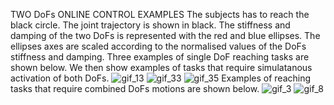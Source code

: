 TWO DoFs ONLINE CONTROL EXAMPLES
The subjects has to reach the black circle. The joint trajectory is shown in black. The stiffness and damping of the two DoFs is represented with the red and blue ellipses. The ellipses axes are scaled according to the normalised values of the DoFs stiffness and damping.
Three examples of single DoF reaching tasks are shown below. We then show examples of tasks that require simulatanous activation of both DoFs.
![gif_13](https://user-images.githubusercontent.com/25150697/207077517-09204808-f340-4f0b-b364-c3932bcdaf97.gif)
![gif_33](https://user-images.githubusercontent.com/25150697/207077549-78d50cb0-32a2-4ad8-bde8-0be5e1180cc4.gif)
![gif_35](https://user-images.githubusercontent.com/25150697/207077564-d710b599-70e7-4844-b7ca-173020ebbe69.gif)
Examples of reaching tasks that require combined DoFs motions are shown below.
![gif_3](https://user-images.githubusercontent.com/25150697/207078017-cc4f8946-7715-4328-8ba7-376ba9a2a67d.gif)
![gif_8](https://user-images.githubusercontent.com/25150697/207078039-d1ab86d3-8ce9-4216-bf84-81204270cdb1.gif)
